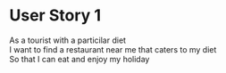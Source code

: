 # User Story 1

As a tourist with a particilar diet<br>
I want to find a restaurant near me that caters to my diet<br>
So that I can eat and enjoy my holiday